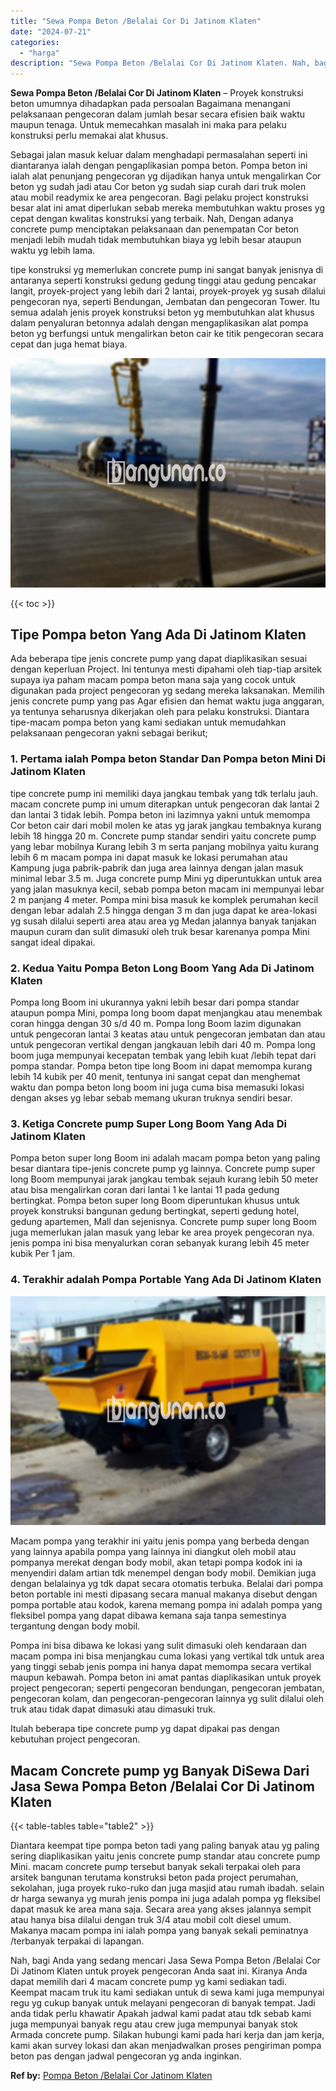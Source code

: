 ```yaml
---
title: "Sewa Pompa Beton /Belalai Cor Di Jatinom Klaten"
date: "2024-07-21"
categories: 
  - "harga"
description: "Sewa Pompa Beton /Belalai Cor Di Jatinom Klaten. Nah, bagi Anda yang sedang mencari Jasa Sewa Pompa Beton /Belalai Cor Di Jatinom Klaten untuk proyek pengeco..."
---
```


**Sewa Pompa Beton /Belalai Cor Di Jatinom Klaten** – Proyek konstruksi beton umumnya dihadapkan pada persoalan Bagaimana menangani pelaksanaan pengecoran dalam jumlah besar secara efisien baik waktu maupun tenaga. Untuk memecahkan masalah ini maka para pelaku konstruksi perlu memakai alat khusus.

Sebagai jalan masuk keluar dalam menghadapi permasalahan seperti ini diantaranya ialah dengan pengaplikasian pompa beton. Pompa beton ini ialah alat penunjang pengecoran yg dijadikan hanya untuk mengalirkan Cor beton yg sudah jadi atau Cor beton yg sudah siap curah dari truk molen atau mobil readymix ke area pengecoran. Bagi pelaku project konstruksi besar alat ini amat diperlukan sebab mereka membutuhkan waktu proses yg cepat dengan kwalitas konstruksi yang terbaik. Nah, Dengan adanya concrete pump menciptakan pelaksanaan dan penempatan Cor beton menjadi lebih mudah tidak membutuhkan biaya yg lebih besar ataupun waktu yg lebih lama.

tipe konstruksi yg memerlukan concrete pump ini sangat banyak jenisnya di antaranya seperti konstruksi gedung gedung tinggi atau gedung pencakar langit, proyek-project yang lebih dari 2 lantai, proyek-proyek yg susah dilalui pengecoran nya, seperti Bendungan, Jembatan dan pengecoran Tower. Itu semua adalah jenis proyek konstruksi beton yg membutuhkan alat khusus dalam penyaluran betonnya adalah dengan mengaplikasikan alat pompa beton yg berfungsi untuk mengalirkan beton cair ke titik pengecoran secara cepat dan juga hemat biaya.

![Sewa Pompa Beton /Belalai Cor Di Jatinom Klaten](/images/sewa-concrete-pump-17.png)

{{< toc >}}

## Tipe Pompa beton Yang Ada Di Jatinom Klaten

Ada beberapa tipe jenis concrete pump yang dapat diaplikasikan sesuai dengan keperluan Project. Ini tentunya mesti dipahami oleh tiap-tiap arsitek supaya iya paham macam pompa beton mana saja yang cocok untuk digunakan pada project pengecoran yg sedang mereka laksanakan. Memilih jenis concrete pump yang pas Agar efisien dan hemat waktu juga anggaran, ya tentunya seharusnya dikerjakan oleh para pelaku konstruksi. Diantara tipe-macam pompa beton yang kami sediakan untuk memudahkan pelaksanaan pengecoran yakni sebagai berikut;

### 1\. Pertama ialah Pompa beton Standar Dan Pompa beton Mini Di Jatinom Klaten

tipe concrete pump ini memiliki daya jangkau tembak yang tdk terlalu jauh. macam concrete pump ini umum diterapkan untuk pengecoran dak lantai 2 dan lantai 3 tidak lebih. Pompa beton ini lazimnya yakni untuk memompa Cor beton cair dari mobil molen ke atas yg jarak jangkau tembaknya kurang lebih 18 hingga 20 m. Concrete pump standar sendiri yaitu concrete pump yang lebar mobilnya Kurang lebih 3 m serta panjang mobilnya yaitu kurang lebih 6 m macam pompa ini dapat masuk ke lokasi perumahan atau Kampung juga pabrik-pabrik dan juga area lainnya dengan jalan masuk minimal lebar 3.5 m. Juga concrete pump Mini yg diperuntukkan untuk area yang jalan masuknya kecil, sebab pompa beton macam ini mempunyai lebar 2 m panjang 4 meter. Pompa mini bisa masuk ke komplek perumahan kecil dengan lebar adalah 2.5 hingga dengan 3 m dan juga dapat ke area-lokasi yg susah dilalui seperti area atau area yg Medan jalannya banyak tanjakan maupun curam dan sulit dimasuki oleh truk besar karenanya pompa Mini sangat ideal dipakai.

### 2\. Kedua Yaitu Pompa Beton Long Boom Yang Ada Di Jatinom Klaten

Pompa long Boom ini ukurannya yakni lebih besar dari pompa standar ataupun pompa Mini, pompa long boom dapat menjangkau atau menembak coran hingga dengan 30 s/d 40 m. Pompa long Boom lazim digunakan untuk pengecoran lantai 3 keatas atau untuk pengecoran jembatan dan atau untuk pengecoran vertikal dengan jangkauan lebih dari 40 m. Pompa long boom juga mempunyai kecepatan tembak yang lebih kuat /lebih tepat dari pompa standar. Pompa beton tipe long Boom ini dapat memompa kurang lebih 14 kubik per 40 menit, tentunya ini sangat cepat dan menghemat waktu dan pompa beton long boom ini juga cuma bisa memasuki lokasi dengan akses yg lebar sebab memang ukuran truknya sendiri besar.

### 3\. Ketiga Concrete pump Super Long Boom Yang Ada Di Jatinom Klaten

Pompa beton super long Boom ini adalah macam pompa beton yang paling besar diantara tipe-jenis concrete pump yg lainnya. Concrete pump super long Boom mempunyai jarak jangkau tembak sejauh kurang lebih 50 meter atau bisa mengalirkan coran dari lantai 1 ke lantai 11 pada gedung bertingkat. Pompa beton super long Boom diperuntukan khusus untuk proyek konstruksi bangunan gedung bertingkat, seperti gedung hotel, gedung apartemen, Mall dan sejenisnya. Concrete pump super long Boom juga memerlukan jalan masuk yang lebar ke area proyek pengecoran nya. jenis pompa ini bisa menyalurkan coran sebanyak kurang lebih 45 meter kubik Per 1 jam.

### 4\. Terakhir adalah Pompa Portable Yang Ada Di Jatinom Klaten

![Sewa Pompa Beton /Belalai Cor Di Jatinom Klaten](/images/sewa-concrete-pump-13.png)

Macam pompa yang terakhir ini yaitu jenis pompa yang berbeda dengan yang lainnya apabila pompa yang lainnya ini diangkut oleh mobil atau pompanya merekat dengan body mobil, akan tetapi pompa kodok ini ia menyendiri dalam artian tdk menempel dengan body mobil. Demikian juga dengan belalainya yg tdk dapat secara otomatis terbuka. Belalai dari pompa beton portable ini mesti dipasang secara manual makanya disebut dengan pompa portable atau kodok, karena memang pompa ini adalah pompa yang fleksibel pompa yang dapat dibawa kemana saja tanpa semestinya tergantung dengan body mobil.

Pompa ini bisa dibawa ke lokasi yang sulit dimasuki oleh kendaraan dan macam pompa ini bisa menjangkau cuma lokasi yang vertikal tdk untuk area yang tinggi sebab jenis pompa ini hanya dapat memompa secara vertikal maupun kebawah. Pompa beton ini amat pantas diaplikasikan untuk proyek project pengecoran; seperti pengecoran bendungan, pengecoran jembatan, pengecoran kolam, dan pengecoran-pengecoran lainnya yg sulit dilalui oleh truk atau tidak dapat dimasuki atau dimasuki truk.

Itulah beberapa tipe concrete pump yg dapat dipakai pas dengan kebutuhan project pengecoran.

## Macam Concrete pump yg Banyak DiSewa Dari Jasa Sewa Pompa Beton /Belalai Cor Di Jatinom Klaten

{{< table-tables table="table2" >}}

Diantara keempat tipe pompa beton tadi yang paling banyak atau yg paling sering diaplikasikan yaitu jenis concrete pump standar atau concrete pump Mini. macam concrete pump tersebut banyak sekali terpakai oleh para arsitek bangunan terutama konstruksi beton pada project perumahan, sekolahan, juga proyek ruko-ruko dan juga masjid atau rumah ibadah. selain dr harga sewanya yg murah jenis pompa ini juga adalah pompa yg fleksibel dapat masuk ke area mana saja. Secara area yang akses jalannya sempit atau hanya bisa dilalui dengan truk 3/4 atau mobil colt diesel umum. Makanya macam pompa ini ialah pompa yang banyak sekali peminatnya /terbanyak terpakai di lapangan.

Nah, bagi Anda yang sedang mencari Jasa Sewa Pompa Beton /Belalai Cor Di Jatinom Klaten untuk proyek pengecoran Anda saat ini. Kiranya Anda dapat memilih dari 4 macam concrete pump yg kami sediakan tadi. Keempat macam truk itu kami sediakan untuk di sewa kami juga mempunyai regu yg cukup banyak untuk melayani pengecoran di banyak tempat. Jadi anda tidak perlu khawatir Apakah jadwal kami padat atau tdk sebab kami juga mempunyai banyak regu atau crew juga mempunyai banyak stok Armada concrete pump. Silakan hubungi kami pada hari kerja dan jam kerja, kami akan survey lokasi dan akan menjadwalkan proses pengiriman pompa beton pas dengan jadwal pengecoran yg anda inginkan.

**Ref by:** [Pompa Beton /Belalai Cor Jatinom Klaten](https://id.wikipedia.org/wiki/Pompa)
